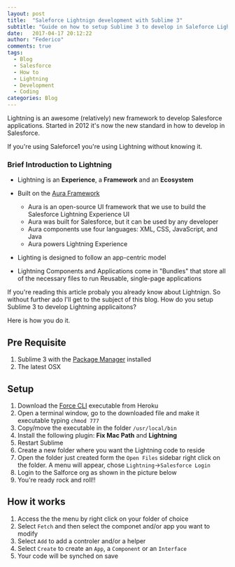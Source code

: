 ```yaml
---
layout: post
title:  "Saleforce Lightnign development with Sublime 3"
subtitle: "Guide on how to setup Sublime 3 to develop in Saleforce Lightning"
date:   2017-04-17 20:12:22
author: "Federico"
comments: true
tags:
  - Blog
  - Salesforce
  - How to
  - Lightning 
  - Development
  - Coding
categories: Blog
---
```


Lightning is an awesome (relatively) new framework to develop Salesforce applications. Started in 2012 it's now the new standard in how to develop in Salesforce. 

If you're using Saleforce1 you're using Lightning without knowing it. 

### Brief Introduction to Lightning 
- Lightning is an **Experience**, a **Framework** and an **Ecosystem**
- Built on the [Aura Framework](http://documentation.auraframework.org/auradocs)
	- Aura is an open-source UI framework that we use to build the Salesforce Lightning Experience UI 
	- Aura was built for Salesforce, but it can be used by any developer
	- Aura components use four languages: XML, CSS, JavaScript, and Java
	- Aura powers Lightning Experience

- Lighting is designed to follow an app-centric model
- Lightning Components and Applications come in "Bundles" that store all of the necessary files to run Reusable, single-page applications

If you're reading this article probaly you already know about Lightnign. So without further ado I'll get to the subject of this blog. How do you setup Sublime 3 to develop Lightning applicaitons? 

Here is how you do it.

## Pre Requisite
1. Sublime 3 with the [Package Manager](https://packagecontrol.io) installed
2. The latest OSX

## Setup
1. Download the [Force CLI](https://www.force-cli.heroku.com) executable from Heroku
2. Open a terminal window, go to the downloaded file and make it executable typing `chmod 777` 
3. Copy/move the executable in the folder `/usr/local/bin`
4. Install the following plugin: **Fix Mac Path** and **Lightning**
5. Restart Sublime
6. Create a new folder where you want the Lightning code to reside
7. Open the folder just created form the `Open Files` sidebar right click on the folder. A menu will appear, chose `Lightning`->`Salesforce Login` 
8. Login to the Salforce org as shown in the picture below
9. You're ready rock and roll!!

## How it works
1. Access the the menu by right click on your folder of choice 
2. Select `Fetch` and then select the componet and/or app you want to modify
3. Select `Add` to add a controler and/or a helper 
4. Select `Create` to create an `App`, a `Component` or an `Interface`
5. Your code will be synched on save 

